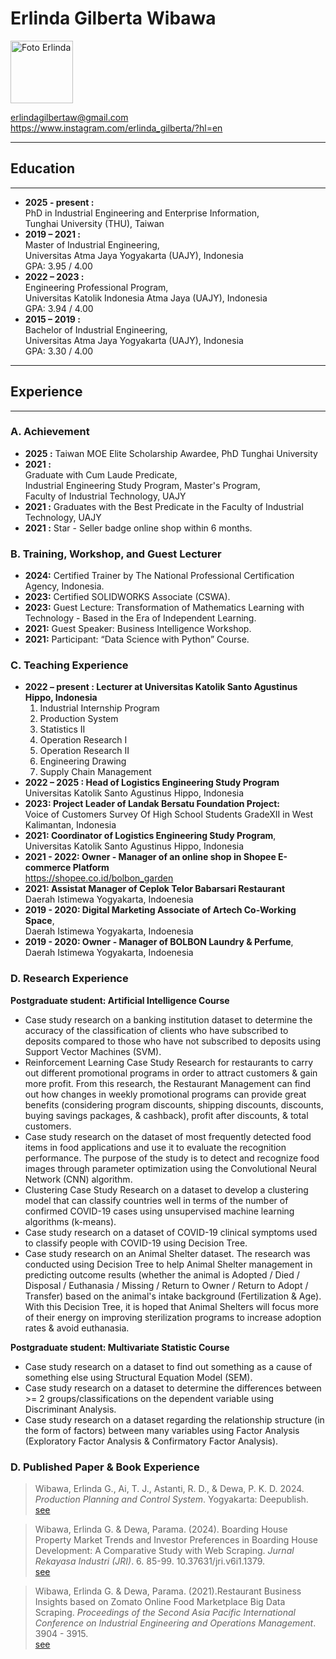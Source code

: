 # Erlinda Gilberta Wibawa

<img src="https://github.com/user-attachments/assets/1311dc05-d9e9-4e77-8042-d84b3be545dd" alt="Foto Erlinda" width="100"/>

<erlindagilbertaw@gmail.com> <br>
<https://www.instagram.com/erlinda_gilberta/?hl=en>

___
## Education
___
- **2025 - present :** <br>
PhD in Industrial Engineering and Enterprise Information, <br>
Tunghai University (THU), Taiwan
- **2019 – 2021 :** <br>
Master of Industrial Engineering, <br>
    Universitas Atma Jaya Yogyakarta (UAJY), Indonesia <br>
    GPA: 3.95 / 4.00
- **2022 – 2023 :** <br>
Engineering Professional Program, <br>
    Universitas Katolik Indonesia Atma Jaya (UAJY), Indonesia <br>
    GPA: 3.94 / 4.00
- **2015 – 2019 :** <br>
Bachelor of Industrial Engineering, <br>
    Universitas Atma Jaya Yogyakarta (UAJY), Indonesia <br>
    GPA: 3.30 / 4.00

___
## Experience
___
### A. Achievement
- **2025 :** Taiwan MOE Elite Scholarship Awardee, PhD Tunghai University
- **2021 :** <br>
Graduate with Cum Laude Predicate, <br>
Industrial Engineering Study Program, Master's Program, <br>
Faculty of Industrial Technology, UAJY
- **2021 :** Graduates with the Best Predicate in the Faculty  of Industrial Technology, UAJY
- **2021 :** Star - Seller badge online shop within 6 months.

### B. Training, Workshop, and Guest Lecturer
- **2024:** Certified Trainer by The National Professional Certification Agency, Indonesia.
- **2023:** Certified SOLIDWORKS Associate (CSWA).
- **2023:** Guest Lecture: Transformation of Mathematics Learning  with Technology - Based in the Era of Independent Learning.
- **2021:** Guest Speaker: Business Intelligence Workshop.
- **2021:** Participant: “Data Science with Python” Course.

### C. Teaching Experience
- **2022 – present : Lecturer at Universitas Katolik Santo Agustinus Hippo, Indonesia**
    1. Industrial Internship Program
    2. Production System
    3. Statistics II 
    4. Operation Research I
    5. Operation Research II
    6. Engineering Drawing
    7. Supply Chain Management
- **2022 – 2025 : Head of Logistics Engineering Study Program** <br>
Universitas Katolik Santo Agustinus Hippo, Indonesia
- **2023: Project Leader of Landak Bersatu Foundation Project:** <br>
Voice of Customers Survey Of High School Students GradeXII in West Kalimantan, Indonesia
- **2021: Coordinator of Logistics Engineering Study Program**, <br>
Universitas Katolik Santo Agustinus Hippo, Indonesia
- **2021 - 2022: Owner - Manager of an online shop in Shopee E-commerce Platform** <br>
https://shopee.co.id/bolbon_garden
- **2021: Assistat Manager of Ceplok Telor Babarsari Restaurant** <br>
Daerah Istimewa Yogyakarta, Indoenesia
- **2019 - 2020: Digital Marketing Associate of Artech Co-Working Space**, <br>
Daerah Istimewa Yogyakarta, Indoenesia
- **2019 - 2020: Owner - Manager of BOLBON Laundry & Perfume**, <br>
Daerah Istimewa Yogyakarta, Indoenesia

### D. Research Experience
__Postgraduate student: Artificial Intelligence Course__
- Case study research on a banking institution dataset to determine the accuracy of the classification of clients who have subscribed to deposits compared to those who have not subscribed to deposits using Support Vector Machines (SVM).
- Reinforcement Learning Case Study Research for 
restaurants to carry out different promotional programs in order to attract customers & gain more profit. From this research, the Restaurant Management can find out how changes in weekly promotional programs can provide great benefits (considering program discounts, shipping discounts, discounts, buying savings packages, & cashback), profit after discounts, & total customers.
- Case study research on the dataset of most frequently detected food items in food applications and use it to evaluate the recognition performance. The purpose of the study is to detect and recognize food images through parameter optimization using the Convolutional Neural Network (CNN) algorithm.
- Clustering Case Study Research on a dataset to develop a clustering model that can classify countries well in terms of the number of confirmed COVID-19 cases using unsupervised machine learning algorithms (k-means).
- Case study research on a dataset of COVID-19 clinical symptoms used to classify people with COVID-19 using Decision Tree.
- Case study research on an Animal Shelter dataset. The research was conducted using Decision Tree to help Animal Shelter management in predicting outcome 
results (whether the animal is Adopted / Died / Disposal / Euthanasia / Missing / Return to Owner / Return to Adopt / Transfer) based on the animal's intake background (Fertilization & Age). With this Decision Tree, it is hoped that Animal Shelters will focus more of their energy on improving sterilization programs to increase adoption rates & avoid euthanasia.

__Postgraduate student: Multivariate Statistic Course__
- Case study research on a dataset to find out something as a cause of something else using Structural Equation Model (SEM).
- Case study research on a dataset to determine the 
differences between >= 2 groups/classifications on the dependent variable using Discriminant Analysis.
- Case study research on a dataset regarding the 
relationship structure (in the form of factors) between many variables using Factor Analysis (Exploratory Factor Analysis & Confirmatory Factor Analysis).

### D. Published Paper & Book Experience
>Wibawa, Erlinda G., Ai, T. J., Astanti, R. D., & Dewa, P. K. D. 2024. _Production Planning and Control System_. Yogyakarta: Deepublish.
[see](https://deepublishstore.com/produk/buku-sistem-perencanaan-dan-pengendalian-produksi/?srsltid=AfmBOoqweuQu13Qz9mf3J1HjC3i0GqwZ45uNEd2NL35NrvRkVIBnPn-E)

> Wibawa, Erlinda G. & Dewa, Parama. (2024). Boarding House Property Market Trends and Investor Preferences in Boarding House Development: A Comparative Study with Web Scraping. *Jurnal Rekayasa Industri (JRI)*. 6. 85-99. 10.37631/jri.v6i1.1379. <br>
[see](https://ejournal.widyamataram.ac.id/index.php/JRI/article/view/1379/545)


> Wibawa, Erlinda G. & Dewa, Parama. (2021).Restaurant Business Insights based on Zomato Online Food Marketplace Big Data Scraping. *Proceedings of the Second Asia Pacific International Conference on Industrial Engineering and Operations Management*. 3904 - 3915. <br>
[see](https://ieomsociety.org/proceedings/2021indonesia/647.pdf)
